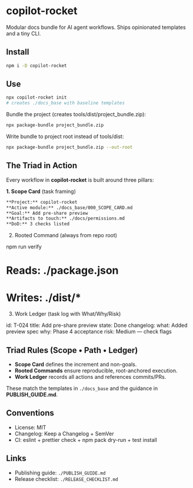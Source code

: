 # copilot-rocket

Modular docs bundle for AI agent workflows. Ships opinionated templates and a tiny CLI.

## Install

```sh
npm i -D copilot-rocket
```

## Use

```sh
npx copilot-rocket init
# creates ./docs_base with baseline templates
```

Bundle the project (creates tools/dist/project_bundle.zip):

```sh
npx package-bundle project_bundle.zip
```

Write bundle to project root instead of tools/dist:

```sh
npx package-bundle project_bundle.zip --out-root
```

## The Triad in Action

Every workflow in **copilot-rocket** is built around three pillars:

**1. Scope Card** (task framing)

```markdown
**Project:** copilot-rocket
**Active module:** ./docs_base/000_SCOPE_CARD.md
**Goal:** Add pre-share preview
**Artifacts to touch:** ./docs/permissions.md
**DoD:** 3 checks listed
```

2. Rooted Command (always from repo root)

npm run verify

# Reads: ./package.json

# Writes: ./dist/\*

3. Work Ledger (task log with What/Why/Risk)

id: T-024
title: Add pre-share preview
state: Done
changelog:
what: Added preview spec
why: Phase 4 acceptance
risk: Medium — check flags

## Triad Rules (Scope • Path • Ledger)

- **Scope Card** defines the increment and non-goals.
- **Rooted Commands** ensure reproducible, root-anchored execution.
- **Work Ledger** records all actions and references commits/PRs.

These match the templates in `./docs_base` and the guidance in **PUBLISH_GUIDE.md**.

## Conventions

- License: MIT
- Changelog: Keep a Changelog + SemVer
- CI: eslint + prettier check + npm pack dry-run + test install

## Links

- Publishing guide: `./PUBLISH_GUIDE.md`
- Release checklist: `./RELEASE_CHECKLIST.md`
